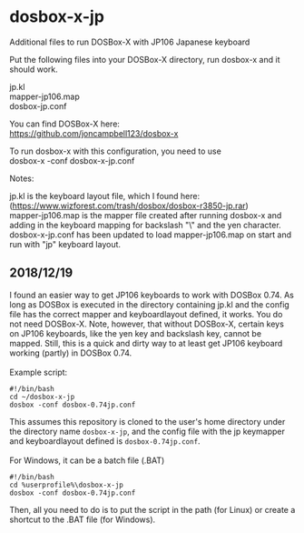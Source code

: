 # dosbox-x-jp
Additional files to run DOSBox-X with JP106 Japanese keyboard

Put the following files into your DOSBox-X directory, run dosbox-x and it should work.

jp.kl<br/>
mapper-jp106.map<br />
dosbox-jp.conf<br />

You can find DOSBox-X here:<br />
https://github.com/joncampbell123/dosbox-x

To run dosbox-x with this configuration, you need to use<br/>
dosbox-x -conf dosbox-x-jp.conf

Notes:

jp.kl is the keyboard layout file, which I found here:<br />
(https://www.wizforest.com/trash/dosbox/dosbox-r3850-jp.rar)<br /> 
mapper-jp106.map is the mapper file created after running dosbox-x and adding in the keyboard mapping for 
backslash "\\" and the yen character. dosbox-x-jp.conf has been updated to load mapper-jp106.map on start and 
run with "jp" keyboard layout.

2018/12/19
----------
I found an easier way to get JP106 keyboards to work with DOSBox 0.74. As long as DOSBox is executed in the directory containing jp.kl and the config file has the correct mapper and keyboardlayout defined, it works. You do not need DOSBox-X. Note, however, that without DOSBox-X, certain keys on JP106 keyboards, like the yen key and backslash key, cannot be mapped. Still, this is a quick and dirty way to at least get JP106 keyboard working (partly) in DOSBox 0.74.<br/>
<br/>
Example script:
```
#!/bin/bash
cd ~/dosbox-x-jp
dosbox -conf dosbox-0.74jp.conf
```
This assumes this repository is cloned to the user's home directory under the directory name `dosbox-x-jp`, and the config file with the jp keymapper and keyboardlayout defined is `dosbox-0.74jp.conf`.<br/>
<br/>
For Windows, it can be a batch file (.BAT)
```
#!/bin/bash
cd %userprofile%\dosbox-x-jp
dosbox -conf dosbox-0.74jp.conf
```

Then, all you need to do is to put the script in the path (for Linux) or create a shortcut to the .BAT file (for Windows).
